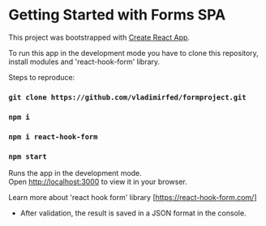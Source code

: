 # Getting Started with  Forms SPA

This project was bootstrapped with [Create React App](https://github.com/facebook/create-react-app).

To run this app in the development mode you have to clone this repository, install modules and 'react-hook-form' library.

Steps to reproduce:

### `git clone https://github.com/vladimirfed/formproject.git`

### `npm i`

### `npm i react-hook-form`

### `npm start`

Runs the app in the development mode.\
Open [http://localhost:3000](http://localhost:3000) to view it in your browser.

Learn more about 'react hook form' library [https://react-hook-form.com/]


- After validation, the result is saved in a JSON format in the console.
